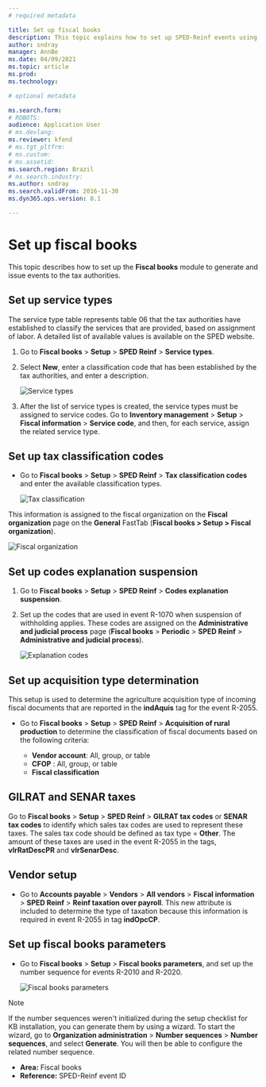 ```yaml
---
# required metadata

title: Set up fiscal books
description: This topic explains how to set up SPED-Reinf events using Fiscal books in Microsoft Dynamics 365 Finance for Brazil.
author: sndray
manager: AnnBe
ms.date: 04/09/2021
ms.topic: article
ms.prod: 
ms.technology: 

# optional metadata

ms.search.form: 
# ROBOTS: 
audience: Application User
# ms.devlang: 
ms.reviewer: kfend
# ms.tgt_pltfrm: 
# ms.custom: 
# ms.assetid: 
ms.search.region: Brazil
# ms.search.industry: 
ms.author: sndray
ms.search.validFrom: 2016-11-30
ms.dyn365.ops.version: 8.1

---
```


# Set up fiscal books

This topic describes how to set up the **Fiscal books** module to generate and issue events to the tax authorities. 

## Set up service types

The service type table represents table 06 that the tax authorities have established to classify the services that are provided, based on assignment of labor. A detailed list of available values is available on the SPED website.

1. Go to **Fiscal books** > **Setup** > **SPED Reinf** > **Service types**.
2. Select **New**, enter a classification code that has been established by the tax authorities, and enter a description.

	![Service types](media/bra-service-type-setup.png)

3. After the list of service types is created, the service types must be assigned to service codes. Go to **Inventory management** > **Setup** > **Fiscal information** > **Service code**, and then, for each service, assign the related service type.

## Set up tax classification codes

- Go to **Fiscal books** > **Setup** > **SPED Reinf** > **Tax classification codes** and enter the available classification types.

     ![Tax classification](media/bra-tax-classification-codes.png)

This information is assigned to the fiscal organization on the **Fiscal organization** page on the **General** FastTab (**Fiscal books \> Setup \> Fiscal organization**).

   ![Fiscal organization](media/bra-fiscal-organization-setup.png)

## Set up codes explanation suspension

1. Go to **Fiscal books** > **Setup** > **SPED Reinf** > **Codes explanation suspension**.
2. Set up the codes that are used in event R-1070 when suspension of withholding applies. These codes are assigned on the **Administrative and judicial process** page (**Fiscal books** > **Periodic** > **SPED Reinf** > **Administrative and judicial process**).

	![Explanation codes](media/bra-codes-explanation-suspension.png)

## Set up acquisition type determination

This setup is used to determine the agriculture acquisition type of incoming fiscal documents that are reported in the **indAquis** tag for the event R-2055. 

- Go to **Fiscal books** > **Setup** > **SPED Reinf** > **Acquisition of rural production** to determine the classification of fiscal documents based on the following criteria:

	- **Vendor account**: All, group, or table
	- **CFOP** : All, group, or table
	- **Fiscal classification**

## GILRAT and SENAR taxes

Go to **Fiscal books** > **Setup** > **SPED Reinf** > **GILRAT tax codes** or **SENAR tax codes** to identify which sales tax codes are used to represent these taxes. The sales tax code should be defined as tax type = **Other**. The amount of these taxes are used in the event R-2055 in the tags, **vlrRatDescPR** and **vlrSenarDesc**.

## Vendor setup

- Go to **Accounts payable** > **Vendors** > **All vendors** > **Fiscal information** > **SPED Reinf** > **Reinf taxation over payroll**. This new attribute is included to determine the type of taxation because this information is required in event R-2055 in tag **indOpcCP**.

## Set up fiscal books parameters

- Go to **Fiscal books** > **Setup** > **Fiscal books parameters**, and set up the number sequence for events R-2010 and R-2020.

	![Fiscal books parameters](media/bra-sped-fiscal-books-parameters.png)

> [!NOTE]
> If the number sequences weren't initialized during the setup checklist for KB installation, you can generate them by using a wizard. To start the wizard, go to **Organization administration** > **Number sequences** > **Number sequences**, and select **Generate**. You will then be able to configure the related number sequence.

-   **Area:** Fiscal books
-   **Reference:** SPED-Reinf event ID

